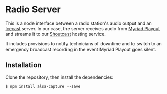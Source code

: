 # Radio Server
This is a node interface between a radio station's audio output and an [Icecast](https://icecast.org/) server. In our case, the server receives audio from [Myriad Playout](https://www.broadcastradio.com/myriad-playout) and streams it to our [Shoutcast](https://www.shoutcast.com/) hosting service. 

It includes provisions to notify technicians of downtime and to switch to an emergency broadcast recording in the event Myriad Playout goes silent.

## Installation
Clone the repository, then install the dependencies:
```shell
$ npm install alsa-capture --save
```
